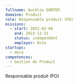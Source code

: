 ```yaml
---
fullname: Aurélie GONTER
domaine: Produit
role: Responsable produit (PO)
missions:
  - start: 2022-02-08
    end: 2023-12-31
    status: independent
    employer: Octo
startups:
  - dora
competences:
  - Gestion de Produit
---
```

Responsable produit (PO)